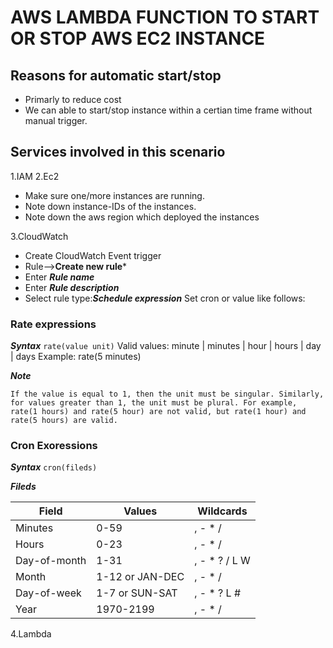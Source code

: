 # AWS LAMBDA FUNCTION TO START OR  STOP AWS EC2 INSTANCE

## Reasons for automatic start/stop

- Primarly to reduce cost
- We can able to start/stop instance within a certian time frame without manual trigger.


## Services involved in this scenario

1.IAM
2.Ec2

- Make sure one/more instances are running.
- Note down instance-IDs of the instances.
- Note down the aws region which deployed the instances

3.CloudWatch
- Create CloudWatch Event trigger
- Rule-->**Create new rule***
- Enter ***Rule name***
- Enter ***Rule description***
- Select rule type:***Schedule expression***
  Set cron or value like follows:

### Rate expressions
***Syntax***
```rate(value unit)```
Valid values: minute | minutes | hour | hours | day | days
Example: rate(5 minutes)

***Note***
```
If the value is equal to 1, then the unit must be singular. Similarly, for values greater than 1, the unit must be plural. For example, rate(1 hours) and rate(5 hour) are not valid, but rate(1 hour) and rate(5 hours) are valid.
```

### Cron Exoressions
***Syntax***
```cron(fileds)```

***Fileds***

|Field	         |Values	  |Wildcards     |
|---             |---|---|
|Minutes         |0-59            |, - * /       |
|Hours           |0-23            |, - * /       |
|Day-of-month    |1-31            |, - * ? / L W |
|Month           |1-12 or JAN-DEC |, - * /       |
|Day-of-week     |1-7 or SUN-SAT  |, - * ? L #   |
|Year            |1970-2199       |, - * /       |

4.Lambda






